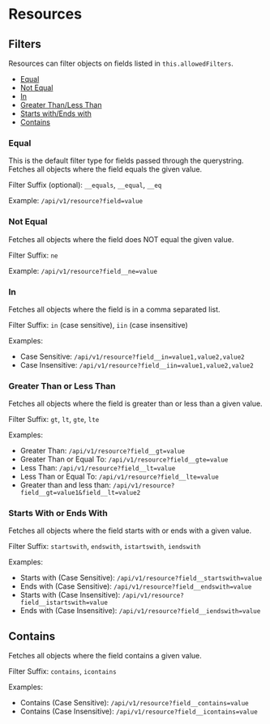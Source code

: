 # Resources

## Filters

Resources can filter objects on fields listed in `this.allowedFilters`.

+ [Equal](#equal)
+ [Not Equal](#not-equal)
+ [In](#in)
+ [Greater Than/Less Than](#greater-than-or-less-than)
+ [Starts with/Ends with](#starts-with-or-ends-with)
+ [Contains](#contains)

### Equal

This is the default filter type for fields passed through the querystring. Fetches all objects where the field equals the given value.

Filter Suffix (optional): `__equals`, `__equal`, `__eq`

Example: `/api/v1/resource?field=value`

### Not Equal

Fetches all objects where the field does NOT equal the given value.

Filter Suffix: `ne`

Example: `/api/v1/resource?field__ne=value`

### In

Fetches all objects where the field is in a comma separated list.

Filter Suffix: `in` (case sensitive), `iin` (case insensitive)

Examples: 

+ Case Sensitive: `/api/v1/resource?field__in=value1,value2,value2`
+ Case Insensitive: `/api/v1/resource?field__iin=value1,value2,value2`

### Greater Than or Less Than

Fetches all objects where the field is greater than or less than a given value.

Filter Suffix: `gt`, `lt`, `gte`, `lte`

Examples: 

+ Greater Than: `/api/v1/resource?field__gt=value`
+ Greater Than or Equal To: `/api/v1/resource?field__gte=value`
+ Less Than: `/api/v1/resource?field__lt=value`
+ Less Than or Equal To: `/api/v1/resource?field__lte=value`
+ Greater than and less than: `/api/v1/resource?field__gt=value1&field__lt=value2`

### Starts With or Ends With

Fetches all objects where the field starts with or ends with a given value.

Filter Suffix: `startswith`, `endswith`, `istartswith`, `iendswith`

Examples: 

+ Starts with (Case Sensitive): `/api/v1/resource?field__startswith=value`
+ Ends with (Case Sensitive): `/api/v1/resource?field__endswith=value`
+ Starts with (Case Insensitive): `/api/v1/resource?field__istartswith=value`
+ Ends with (Case Insensitive): `/api/v1/resource?field__iendswith=value`

## Contains

Fetches all objects where the field contains a given value.

Filter Suffix: `contains`, `icontains`

Examples: 

+ Contains (Case Sensitive): `/api/v1/resource?field__contains=value`
+ Contains (Case Insensitive): `/api/v1/resource?field__icontains=value`